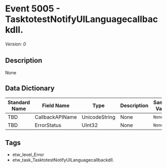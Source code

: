 # Event 5005 - TasktotestNotifyUILanguagecallbackdll.
###### Version: 0

## Description
None

## Data Dictionary
|Standard Name|Field Name|Type|Description|Sample Value|
|---|---|---|---|---|
|TBD|CallbackAPIName|UnicodeString|None|`None`|
|TBD|ErrorStatus|UInt32|None|`None`|

## Tags
* etw_level_Error
* etw_task_TasktotestNotifyUILanguagecallbackdll.